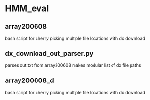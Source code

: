 # HMM_eval

## array200608
bash script for cherry picking multiple file locations with dx download

## dx_download_out_parser.py
parses out.txt from array200608 makes modular list of dx file paths 

## array200608_d
bash script for cherry picking multiple file locations with dx download